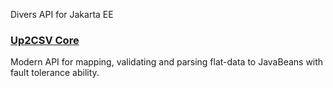 Divers API for Jakarta EE

### [Up2CSV Core](https://github.com/up2jakarta/up2-divers/blob/master/up2csv-core/README.md) 
Modern API for mapping, validating and parsing flat-data to JavaBeans with fault tolerance ability.
